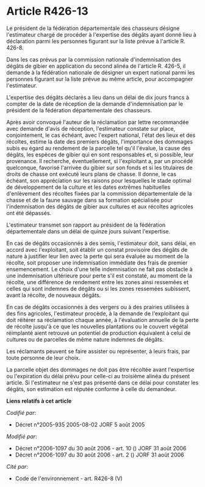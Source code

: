 # Article R426-13

Le président de la fédération départementale des chasseurs désigne l'estimateur chargé de procéder à l'expertise des dégâts
ayant donné lieu à déclaration parmi les personnes figurant sur la liste prévue à l'article R. 426-8. 

Dans les cas prévus par la commission nationale d'indemnisation des dégâts de gibier en application du second alinéa de
l'article R. 426-5, il demande à la fédération nationale de désigner un expert national parmi les personnes figurant sur la
liste prévue au même article, pour accompagner l'estimateur. 

L'expertise des dégâts déclarés a lieu dans un délai de dix jours francs à compter de la date de réception de la demande
d'indemnisation par le président de la fédération départementale des chasseurs. 

Après avoir convoqué l'auteur de la réclamation par lettre recommandée avec demande d'avis de réception, l'estimateur
constate sur place, conjointement, le cas échéant, avec l'expert national, l'état des lieux et des récoltes, estime la date
des premiers dégâts, l'importance des dommages subis eu égard au rendement de la parcelle tel qu'il l'évalue, la cause des
dégâts, les espèces de gibier qui en sont responsables et, si possible, leur provenance. Il recherche, éventuellement, si
l'exploitant a, par un procédé quelconque, favorisé l'arrivée du gibier sur son fonds et si les titulaires de droits de
chasse ont exécuté leurs plans de chasse. Il donne, le cas échéant, son appréciation sur les raisons pour lesquelles le stade
optimal de développement de la culture et les dates extrêmes habituelles d'enlèvement des récoltes fixées par la commission
départementale de la chasse et de la faune sauvage dans sa formation spécialisée pour l'indemnisation des dégâts de gibier
aux cultures et aux récoltes agricoles ont été dépassés. 

L'estimateur transmet son rapport au président de la fédération départementale dans un délai de quinze jours suivant
l'expertise. 

En cas de dégâts occasionnés à des semis, l'estimateur doit, sans délai, en accord avec l'exploitant, soit établir un constat
provisoire des dégâts de nature à justifier leur lien avec la perte qui sera évaluée au moment de la récolte, soit proposer
une indemnisation immédiate des frais de premier ensemencement. Le choix d'une telle indemnisation ne fait pas obstacle à une
indemnisation ultérieure pour perte s'il est constaté, au moment de la récolte, une différence de rendement entre les zones
ainsi ressemées et celles qui sont indemnes de dégâts ou si les zones ressemées subissent, avant la récolte, de nouveaux
dégâts. 

En cas de dégâts occasionnés à des vergers ou à des prairies utilisées à des fins agricoles, l'estimateur procède, à la
demande de l'exploitant qui doit réitérer sa réclamation chaque année, à l'évaluation annuelle de la perte de récolte jusqu'à
ce que les nouvelles plantations ou le couvert végétal réimplanté aient retrouvé un potentiel de production équivalent à
celui de cultures ou de parcelles de même nature indemnes de dégâts. 

Les réclamants peuvent se faire assister ou représenter, à leurs frais, par toute personne de leur choix. 

La parcelle objet des dommages ne doit pas être récoltée avant l'expertise ou l'expiration du délai prévu pour celle-ci au
troisième alinéa du présent article. Si l'estimateur ne s'est pas présenté dans ce délai pour constater les dégâts, son
estimation est réputée conforme à celle du demandeur.

**Liens relatifs à cet article**

_Codifié par_:

  - Décret n°2005-935 2005-08-02 JORF 5 août 2005

_Modifié par_:

  - Décret n°2006-1097 du 30 août 2006 - art. 10 () JORF 31 août 2006
  - Décret n°2006-1097 du 30 août 2006 - art. 2 () JORF 31 août 2006

_Cité par_:

  - Code de l'environnement - art. R426-8 (V)
